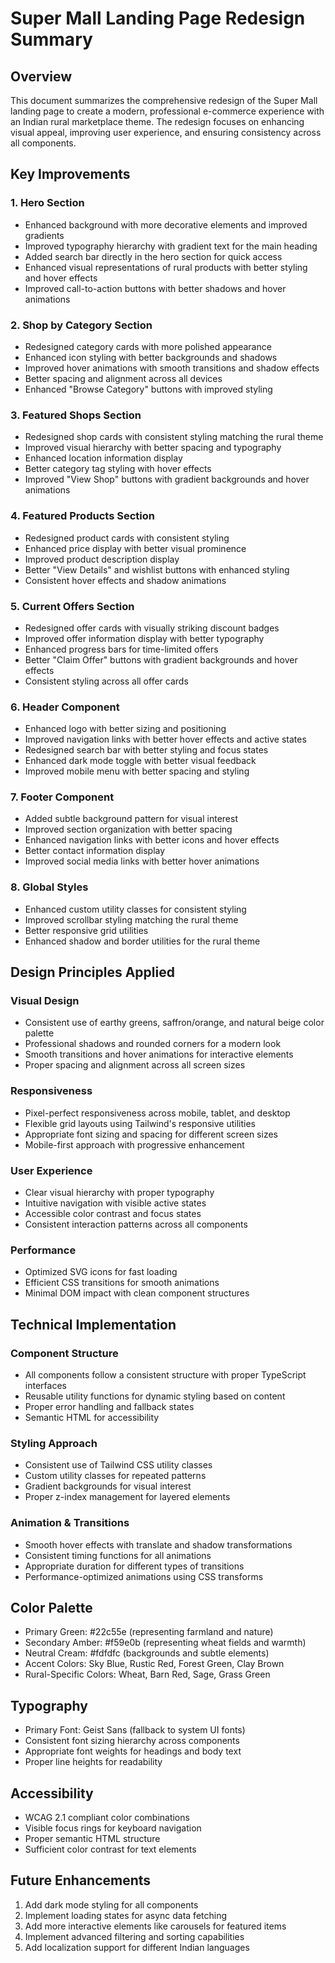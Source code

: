 # Super Mall Landing Page Redesign Summary

## Overview
This document summarizes the comprehensive redesign of the Super Mall landing page to create a modern, professional e-commerce experience with an Indian rural marketplace theme. The redesign focuses on enhancing visual appeal, improving user experience, and ensuring consistency across all components.

## Key Improvements

### 1. Hero Section
- Enhanced background with more decorative elements and improved gradients
- Improved typography hierarchy with gradient text for the main heading
- Added search bar directly in the hero section for quick access
- Enhanced visual representations of rural products with better styling and hover effects
- Improved call-to-action buttons with better shadows and hover animations

### 2. Shop by Category Section
- Redesigned category cards with more polished appearance
- Enhanced icon styling with better backgrounds and shadows
- Improved hover animations with smooth transitions and shadow effects
- Better spacing and alignment across all devices
- Enhanced "Browse Category" buttons with improved styling

### 3. Featured Shops Section
- Redesigned shop cards with consistent styling matching the rural theme
- Improved visual hierarchy with better spacing and typography
- Enhanced location information display
- Better category tag styling with hover effects
- Improved "View Shop" buttons with gradient backgrounds and hover animations

### 4. Featured Products Section
- Redesigned product cards with consistent styling
- Enhanced price display with better visual prominence
- Improved product description display
- Better "View Details" and wishlist buttons with enhanced styling
- Consistent hover effects and shadow animations

### 5. Current Offers Section
- Redesigned offer cards with visually striking discount badges
- Improved offer information display with better typography
- Enhanced progress bars for time-limited offers
- Better "Claim Offer" buttons with gradient backgrounds and hover effects
- Consistent styling across all offer cards

### 6. Header Component
- Enhanced logo with better sizing and positioning
- Improved navigation links with better hover effects and active states
- Redesigned search bar with better styling and focus states
- Enhanced dark mode toggle with better visual feedback
- Improved mobile menu with better spacing and styling

### 7. Footer Component
- Added subtle background pattern for visual interest
- Improved section organization with better spacing
- Enhanced navigation links with better icons and hover effects
- Better contact information display
- Improved social media links with better hover animations

### 8. Global Styles
- Enhanced custom utility classes for consistent styling
- Improved scrollbar styling matching the rural theme
- Better responsive grid utilities
- Enhanced shadow and border utilities for the rural theme

## Design Principles Applied

### Visual Design
- Consistent use of earthy greens, saffron/orange, and natural beige color palette
- Professional shadows and rounded corners for a modern look
- Smooth transitions and hover animations for interactive elements
- Proper spacing and alignment across all screen sizes

### Responsiveness
- Pixel-perfect responsiveness across mobile, tablet, and desktop
- Flexible grid layouts using Tailwind's responsive utilities
- Appropriate font sizing and spacing for different screen sizes
- Mobile-first approach with progressive enhancement

### User Experience
- Clear visual hierarchy with proper typography
- Intuitive navigation with visible active states
- Accessible color contrast and focus states
- Consistent interaction patterns across all components

### Performance
- Optimized SVG icons for fast loading
- Efficient CSS transitions for smooth animations
- Minimal DOM impact with clean component structures

## Technical Implementation

### Component Structure
- All components follow a consistent structure with proper TypeScript interfaces
- Reusable utility functions for dynamic styling based on content
- Proper error handling and fallback states
- Semantic HTML for accessibility

### Styling Approach
- Consistent use of Tailwind CSS utility classes
- Custom utility classes for repeated patterns
- Gradient backgrounds for visual interest
- Proper z-index management for layered elements

### Animation & Transitions
- Smooth hover effects with translate and shadow transformations
- Consistent timing functions for all animations
- Appropriate duration for different types of transitions
- Performance-optimized animations using CSS transforms

## Color Palette
- Primary Green: #22c55e (representing farmland and nature)
- Secondary Amber: #f59e0b (representing wheat fields and warmth)
- Neutral Cream: #fdfdfc (backgrounds and subtle elements)
- Accent Colors: Sky Blue, Rustic Red, Forest Green, Clay Brown
- Rural-Specific Colors: Wheat, Barn Red, Sage, Grass Green

## Typography
- Primary Font: Geist Sans (fallback to system UI fonts)
- Consistent font sizing hierarchy across components
- Appropriate font weights for headings and body text
- Proper line heights for readability

## Accessibility
- WCAG 2.1 compliant color combinations
- Visible focus rings for keyboard navigation
- Proper semantic HTML structure
- Sufficient color contrast for text elements

## Future Enhancements
1. Add dark mode styling for all components
2. Implement loading states for async data fetching
3. Add more interactive elements like carousels for featured items
4. Implement advanced filtering and sorting capabilities
5. Add localization support for different Indian languages